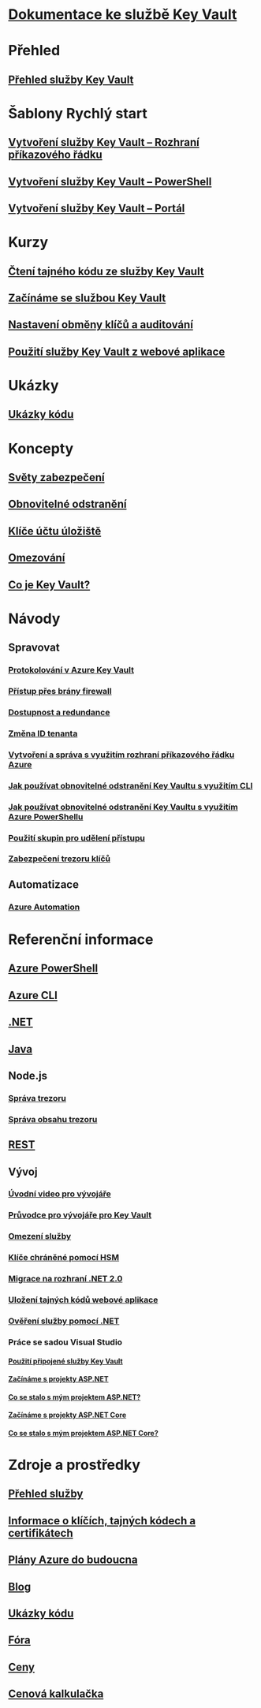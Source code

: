 # [Dokumentace ke službě Key Vault](index.yml)

# Přehled
## [Přehled služby Key Vault](key-vault-overview.md)

# Šablony Rychlý start
## [Vytvoření služby Key Vault – Rozhraní příkazového řádku](quick-create-cli.md)
## [Vytvoření služby Key Vault – PowerShell](quick-create-powershell.md)
## [Vytvoření služby Key Vault – Portál](quick-create-portal.md)

# Kurzy
## [Čtení tajného kódu ze služby Key Vault ](tutorial-web-application-keyvault.md)
## [Začínáme se službou Key Vault](key-vault-get-started.md)
## [Nastavení obměny klíčů a auditování](key-vault-key-rotation-log-monitoring.md)
## [Použití služby Key Vault z webové aplikace](key-vault-use-from-web-application.md)
# Ukázky
## [Ukázky kódu](https://azure.microsoft.com/resources/samples/?service=key-vault)
# Koncepty
## [Světy zabezpečení](key-vault-ovw-security-worlds.md)
## [Obnovitelné odstranění](key-vault-ovw-soft-delete.md)
## [Klíče účtu úložiště](key-vault-ovw-storage-keys.md)
## [Omezování](key-vault-ovw-throttling.md)
## [Co je Key Vault?](key-vault-whatis.md)

# Návody
## Spravovat
### [Protokolování v Azure Key Vault](key-vault-logging.md)
### [Přístup přes brány firewall](key-vault-access-behind-firewall.md)
### [Dostupnost a redundance](key-vault-disaster-recovery-guidance.md)
### [Změna ID tenanta](key-vault-subscription-move-fix.md)
### [Vytvoření a správa s využitím rozhraní příkazového řádku Azure](key-vault-manage-with-cli2.md)
### [Jak používat obnovitelné odstranění Key Vaultu s využitím CLI](key-vault-soft-delete-cli.md)
### [Jak používat obnovitelné odstranění Key Vaultu s využitím Azure PowerShellu](key-vault-soft-delete-powershell.md)
### [Použití skupin pro udělení přístupu](key-vault-group-permissions-for-apps.md)
### [Zabezpečení trezoru klíčů](key-vault-secure-your-key-vault.md)

## Automatizace
### [Azure Automation](automation-manage-key-vault.md)

# Referenční informace
## [Azure PowerShell](/powershell/module/azurerm.keyvault)
## [Azure CLI](/cli/azure/keyvault)
## [.NET](/dotnet/api/microsoft.azure.keyvault)
## [Java](/java/api/com.microsoft.azure.keyvault)
## Node.js
### [Správa trezoru](http://azure.github.io/azure-sdk-for-node/azure-arm-keyvault/latest)
### [Správa obsahu trezoru](http://azure.github.io/azure-sdk-for-node/azure-keyvault/latest)
## [REST](/rest/api/keyvault)
## Vývoj
### [Úvodní video pro vývojáře](http://channel9.msdn.com/Blogs/Windows-Azure/Azure-Key-Vault-Developer-Quick-Start)
### [Průvodce pro vývojáře pro Key Vault](key-vault-developers-guide.md)
### [Omezení služby](key-vault-service-limits.md)
### [Klíče chráněné pomocí HSM](key-vault-hsm-protected-keys.md)
### [Migrace na rozhraní .NET 2.0](key-vault-dotnet2api-release-notes.md)
### [Uložení tajných kódů webové aplikace](vs-secure-secret-appsettings.md)
### [Ověření služby pomocí .NET](service-to-service-authentication.md)
### Práce se sadou Visual Studio
#### [Použití připojené služby Key Vault](vs-key-vault-add-connected-service.md)
#### [Začínáme s projekty ASP.NET](vs-key-vault-aspnet-get-started.md)
#### [Co se stalo s mým projektem ASP.NET?](vs-key-vault-aspnet-what-happened.md)
#### [Začínáme s projekty ASP.NET Core](vs-key-vault-aspnet-core-get-started.md)
#### [Co se stalo s mým projektem ASP.NET Core?](vs-key-vault-aspnet-core-what-happened.md)

# Zdroje a prostředky
## [Přehled služby](https://azure.microsoft.com/services/key-vault/)
## [Informace o klíčích, tajných kódech a certifikátech](https://docs.microsoft.com/rest/api/keyvault/about-keys--secrets-and-certificates)
## [Plány Azure do budoucna](https://azure.microsoft.com/roadmap/?category=security-identity)
## [Blog](http://blogs.technet.com/b/kv/)
## [Ukázky kódu](https://www.microsoft.com/download/details.aspx?id=45343)
## [Fóra](https://social.msdn.microsoft.com/forums/azure/home?forum=AzureKeyVault)
## [Ceny](https://azure.microsoft.com/pricing/details/key-vault/)
## [ Cenová kalkulačka](https://azure.microsoft.com/pricing/calculator/)
